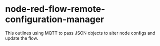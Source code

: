 # node-red-flow-remote-configuration-manager
This outlines using MQTT to pass JSON objects to alter node configs and update the flow.
